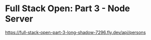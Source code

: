 # Full Stack Open: Part 3 - Node Server

https://full-stack-open-part-3-long-shadow-7296.fly.dev/api/persons